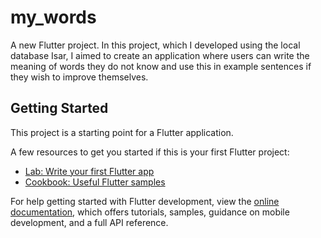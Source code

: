 # my_words

A new Flutter project. In this project, which I developed using the local database Isar, I aimed to create an application where users can write the meaning of words they do not know and use this in example sentences if they wish to improve themselves.

## Getting Started

This project is a starting point for a Flutter application.

A few resources to get you started if this is your first Flutter project:

- [Lab: Write your first Flutter app](https://docs.flutter.dev/get-started/codelab)
- [Cookbook: Useful Flutter samples](https://docs.flutter.dev/cookbook)

For help getting started with Flutter development, view the
[online documentation](https://docs.flutter.dev/), which offers tutorials,
samples, guidance on mobile development, and a full API reference.
